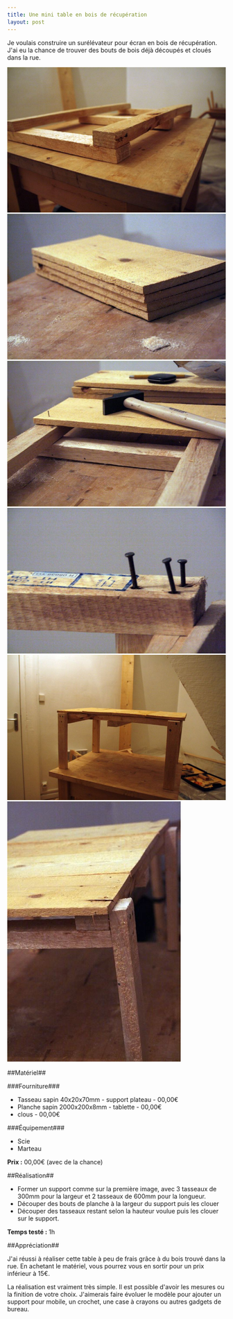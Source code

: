 ```yaml
---
title: Une mini table en bois de récupération
layout: post
---
```


Je voulais construire un surélévateur pour écran en bois de récupération. J'ai eu la chance de trouver des bouts de bois déjà découpés et cloués dans la rue.

[![mini tables en bois de récupération](/images/post-table-mini-recup-1.jpg)](/images/post-table-mini-recup-1.jpg)
[![mini tables en bois de récupération](/images/post-table-mini-recup-2.jpg)](/images/post-table-mini-recup-2.jpg)
[![mini tables en bois de récupération](/images/post-table-mini-recup-3.jpg)](/images/post-table-mini-recup-3.jpg)
[![mini tables en bois de récupération](/images/post-table-mini-recup-4.jpg)](/images/post-table-mini-recup-4.jpg)
[![mini tables en bois de récupération](/images/post-table-mini-recup-5.jpg)](/images/post-table-mini-recup-5.jpg)
[![mini tables en bois de récupération](/images/post-table-mini-recup-6.jpg)](/images/post-table-mini-recup-6.jpg)


##Matériel##

###Fourniture###
 * Tasseau sapin 40x20x70mm 	- support plateau - 00,00€
 * Planche sapin 2000x200x8mm 	- tablette		  - 00,00€
 * clous 		 							  	  - 00,00€

###Équipement###
 * Scie
 * Marteau

 **Prix :** 00,00€ (avec de la chance)

##Réalisation##

 * Former un support comme sur la première image, avec 3 tasseaux de 300mm pour la largeur et 2 tasseaux de 600mm pour la longueur. 
 * Découper des bouts de planche à la largeur du support puis les clouer
 * Découper des tasseaux restant selon la hauteur voulue puis les clouer sur le support.

 **Temps testé :** 1h

##Appréciation##

J'ai réussi à réaliser cette table à peu de frais grâce à du bois trouvé dans la rue. En achetant le matériel, vous pourrez vous en sortir pour un prix inférieur à 15€.

La réalisation est vraiment très simple. Il est possible d'avoir les mesures ou la finition de votre choix. J'aimerais faire évoluer le modèle pour ajouter un support pour mobile, un crochet, une case à crayons ou autres gadgets de bureau. 

